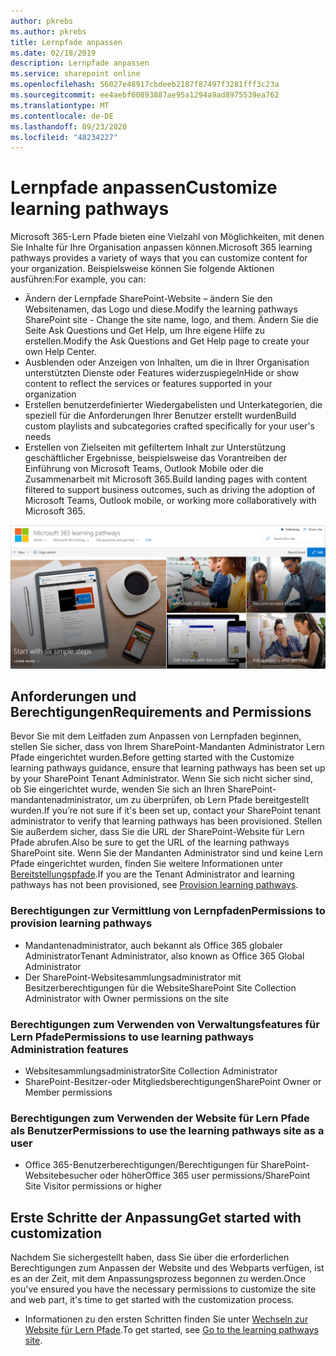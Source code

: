```yaml
---
author: pkrebs
ms.author: pkrebs
title: Lernpfade anpassen
ms.date: 02/18/2019
description: Lernpfade anpassen
ms.service: sharepoint online
ms.openlocfilehash: 56027e48917cbdeeb2187f87497f3281fff3c23a
ms.sourcegitcommit: ee4aebf60893887ae95a1294a9ad8975539ea762
ms.translationtype: MT
ms.contentlocale: de-DE
ms.lasthandoff: 09/23/2020
ms.locfileid: "48234227"
---
```

# <a name="customize-learning-pathways"></a><span data-ttu-id="90207-103">Lernpfade anpassen</span><span class="sxs-lookup"><span data-stu-id="90207-103">Customize learning pathways</span></span>

<span data-ttu-id="90207-104">Microsoft 365-Lern Pfade bieten eine Vielzahl von Möglichkeiten, mit denen Sie Inhalte für Ihre Organisation anpassen können.</span><span class="sxs-lookup"><span data-stu-id="90207-104">Microsoft 365 learning pathways provides a variety of ways that you can customize content for your organization.</span></span> <span data-ttu-id="90207-105">Beispielsweise können Sie folgende Aktionen ausführen:</span><span class="sxs-lookup"><span data-stu-id="90207-105">For example, you can:</span></span>  
- <span data-ttu-id="90207-106">Ändern der Lernpfade SharePoint-Website – ändern Sie den Websitenamen, das Logo und diese.</span><span class="sxs-lookup"><span data-stu-id="90207-106">Modify the learning pathways SharePoint site - Change the site name, logo, and them.</span></span> <span data-ttu-id="90207-107">Ändern Sie die Seite Ask Questions und Get Help, um Ihre eigene Hilfe zu erstellen.</span><span class="sxs-lookup"><span data-stu-id="90207-107">Modify the Ask Questions and Get Help page to create your own Help Center.</span></span> 
- <span data-ttu-id="90207-108">Ausblenden oder Anzeigen von Inhalten, um die in Ihrer Organisation unterstützten Dienste oder Features widerzuspiegeln</span><span class="sxs-lookup"><span data-stu-id="90207-108">Hide or show content to reflect the services or features supported in your organization</span></span> 
- <span data-ttu-id="90207-109">Erstellen benutzerdefinierter Wiedergabelisten und Unterkategorien, die speziell für die Anforderungen Ihrer Benutzer erstellt wurden</span><span class="sxs-lookup"><span data-stu-id="90207-109">Build custom playlists and subcategories crafted specifically for your user's needs</span></span>
- <span data-ttu-id="90207-110">Erstellen von Zielseiten mit gefiltertem Inhalt zur Unterstützung geschäftlicher Ergebnisse, beispielsweise das Vorantreiben der Einführung von Microsoft Teams, Outlook Mobile oder die Zusammenarbeit mit Microsoft 365.</span><span class="sxs-lookup"><span data-stu-id="90207-110">Build landing pages with content filtered to support business outcomes, such as driving the adoption of Microsoft Teams, Outlook mobile, or working more collaboratively with Microsoft 365.</span></span>

![cg-introducing.png](media/cg-introducing.png)

## <a name="requirements-and-permissions"></a><span data-ttu-id="90207-112">Anforderungen und Berechtigungen</span><span class="sxs-lookup"><span data-stu-id="90207-112">Requirements and Permissions</span></span>

<span data-ttu-id="90207-113">Bevor Sie mit dem Leitfaden zum Anpassen von Lernpfaden beginnen, stellen Sie sicher, dass von Ihrem SharePoint-Mandanten Administrator Lern Pfade eingerichtet wurden.</span><span class="sxs-lookup"><span data-stu-id="90207-113">Before getting started with the Customize learning pathways guidance, ensure that learning pathways has been set up by your SharePoint Tenant Administrator.</span></span> <span data-ttu-id="90207-114">Wenn Sie sich nicht sicher sind, ob Sie eingerichtet wurde, wenden Sie sich an Ihren SharePoint-mandantenadministrator, um zu überprüfen, ob Lern Pfade bereitgestellt wurden.</span><span class="sxs-lookup"><span data-stu-id="90207-114">If you’re not sure if it's been set up, contact your SharePoint tenant administrator to verify that learning pathways has been provisioned.</span></span> <span data-ttu-id="90207-115">Stellen Sie außerdem sicher, dass Sie die URL der SharePoint-Website für Lern Pfade abrufen.</span><span class="sxs-lookup"><span data-stu-id="90207-115">Also be sure to get the URL of the learning pathways SharePoint site.</span></span> <span data-ttu-id="90207-116">Wenn Sie der Mandanten Administrator sind und keine Lern Pfade eingerichtet wurden, finden Sie weitere Informationen unter [Bereitstellungspfade](custom_provision.md).</span><span class="sxs-lookup"><span data-stu-id="90207-116">If you are the Tenant Administrator and learning pathways has not been provisioned, see [Provision learning pathways](custom_provision.md).</span></span> 

### <a name="permissions-to-provision-learning-pathways"></a><span data-ttu-id="90207-117">Berechtigungen zur Vermittlung von Lernpfaden</span><span class="sxs-lookup"><span data-stu-id="90207-117">Permissions to provision learning pathways</span></span>

- <span data-ttu-id="90207-118">Mandantenadministrator, auch bekannt als Office 365 globaler Administrator</span><span class="sxs-lookup"><span data-stu-id="90207-118">Tenant Administrator, also known as Office 365 Global Administrator</span></span>
- <span data-ttu-id="90207-119">Der SharePoint-Websitesammlungsadministrator mit Besitzerberechtigungen für die Website</span><span class="sxs-lookup"><span data-stu-id="90207-119">SharePoint Site Collection Administrator with Owner permissions on the site</span></span>

### <a name="permissions-to-use-learning-pathways-administration-features"></a><span data-ttu-id="90207-120">Berechtigungen zum Verwenden von Verwaltungsfeatures für Lern Pfade</span><span class="sxs-lookup"><span data-stu-id="90207-120">Permissions to use learning pathways Administration features</span></span>

- <span data-ttu-id="90207-121">Websitesammlungsadministrator</span><span class="sxs-lookup"><span data-stu-id="90207-121">Site Collection Administrator</span></span>
- <span data-ttu-id="90207-122">SharePoint-Besitzer-oder Mitgliedsberechtigungen</span><span class="sxs-lookup"><span data-stu-id="90207-122">SharePoint Owner or Member permissions</span></span>

### <a name="permissions-to-use-the-learning-pathways-site-as-a-user"></a><span data-ttu-id="90207-123">Berechtigungen zum Verwenden der Website für Lern Pfade als Benutzer</span><span class="sxs-lookup"><span data-stu-id="90207-123">Permissions to use the learning pathways site as a user</span></span>

- <span data-ttu-id="90207-124">Office 365-Benutzerberechtigungen/Berechtigungen für SharePoint-Websitebesucher oder höher</span><span class="sxs-lookup"><span data-stu-id="90207-124">Office 365 user permissions/SharePoint Site Visitor permissions or higher</span></span>

## <a name="get-started-with-customization"></a><span data-ttu-id="90207-125">Erste Schritte der Anpassung</span><span class="sxs-lookup"><span data-stu-id="90207-125">Get started with customization</span></span>
<span data-ttu-id="90207-126">Nachdem Sie sichergestellt haben, dass Sie über die erforderlichen Berechtigungen zum Anpassen der Website und des Webparts verfügen, ist es an der Zeit, mit dem Anpassungsprozess begonnen zu werden.</span><span class="sxs-lookup"><span data-stu-id="90207-126">Once you've ensured you have the necessary permissions to customize the site and web part, it's time to get started with the customization process.</span></span> 

- <span data-ttu-id="90207-127">Informationen zu den ersten Schritten finden Sie unter [Wechseln zur Website für Lern Pfade](custom_goto.md).</span><span class="sxs-lookup"><span data-stu-id="90207-127">To get started, see [Go to the learning pathways site](custom_goto.md).</span></span>